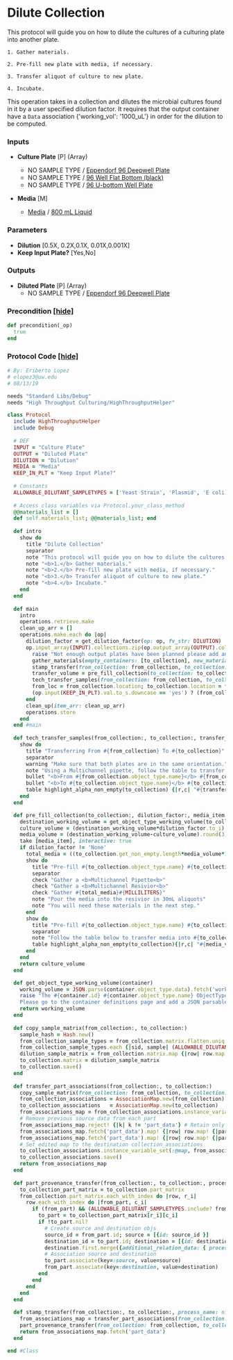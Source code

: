# Dilute Collection

This protocol will guide you on how to dilute the cultures of a culturing plate into another plate.

    1. Gather materials.
    
    2. Pre-fill new plate with media, if necessary.
    
    3. Transfer aliquot of culture to new plate.
    
    4. Incubate.


This operation takes in a collection and dilutes the microbial cultures found in it by a user specified dilution factor. It requires that the output container have a `Data` association {'working_vol': '1000_uL'} in order for the dilution to be computed.
### Inputs


- **Culture Plate** [P] (Array) 
  - NO SAMPLE TYPE / <a href='#' onclick='easy_select("Containers", "Eppendorf 96 Deepwell Plate")'>Eppendorf 96 Deepwell Plate</a>
  - NO SAMPLE TYPE / <a href='#' onclick='easy_select("Containers", "96 Well Flat Bottom (black)")'>96 Well Flat Bottom (black)</a>
  - NO SAMPLE TYPE / <a href='#' onclick='easy_select("Containers", "96 U-bottom Well Plate")'>96 U-bottom Well Plate</a>

- **Media** [M]  
  - <a href='#' onclick='easy_select("Sample Types", "Media")'>Media</a> / <a href='#' onclick='easy_select("Containers", "800 mL Liquid")'>800 mL Liquid</a>

### Parameters

- **Dilution** [0.5X, 0.2X,0.1X, 0.01X,0.001X]
- **Keep Input Plate?** [Yes,No]

### Outputs


- **Diluted Plate** [P] (Array) 
  - NO SAMPLE TYPE / <a href='#' onclick='easy_select("Containers", "Eppendorf 96 Deepwell Plate")'>Eppendorf 96 Deepwell Plate</a>

### Precondition <a href='#' id='precondition'>[hide]</a>
```ruby
def precondition(_op)
  true
end
```

### Protocol Code <a href='#' id='protocol'>[hide]</a>
```ruby
# By: Eriberto Lopez
# elopez3@uw.edu
# 08/13/19

needs "Standard Libs/Debug"
needs "High Throughput Culturing/HighThroughputHelper"

class Protocol
  include HighThroughputHelper
  include Debug
  
  # DEF
  INPUT = "Culture Plate"
  OUTPUT = "Diluted Plate"
  DILUTION = "Dilution"
  MEDIA = "Media"
  KEEP_IN_PLT = "Keep Input Plate?"
  
  # Constants
  ALLOWABLE_DILUTANT_SAMPLETYPES = ['Yeast Strain', 'Plasmid', 'E coli strain'] # sample types that will be transferred to new plate
  
  # Access class variables via Protocol.your_class_method
  @@materials_list = []
  def self.materials_list; @@materials_list; end
  
  def intro
    show do
      title "Dilute Collection"
      separator
      note "This protocol will guide you on how to dilute the cultures of a culturing plate into another plate."
      note "<b>1.</b> Gather materials."
      note "<b>2.</b> Pre-fill new plate with media, if necessary."
      note "<b>3.</b> Transfer aliquot of culture to new plate."
      note "<b>4.</b> Incubate."
    end
  end
  
  def main
    intro
    operations.retrieve.make
    clean_up_arr = []
    operations.make.each do |op|
      dilution_factor = get_dilution_factor(op: op, fv_str: DILUTION)
      op.input_array(INPUT).collections.zip(op.output_array(OUTPUT).collections) do |from_collection, to_collection|
        raise "Not enough output plates have been planned please add an output field value to this operation: Plan #{op.plan.id} Operation #{op.id}." if to_collection.nil? 
        gather_materials(empty_containers: [to_collection], new_materials: ['P1000 Multichannel', 'Permeable Area Seals', 'Multichannel Resivior'], take_items: [from_collection] )
        stamp_transfer(from_collection: from_collection, to_collection: to_collection, process_name: 'dilution')
        transfer_volume = pre_fill_collection(to_collection: to_collection, dilution_factor: dilution_factor, media_item: op.input(MEDIA).item)
        tech_transfer_samples(from_collection: from_collection, to_collection: to_collection, transfer_volume: transfer_volume)
        from_loc = from_collection.location; to_collection.location = from_loc; to_collection.save()
        (op.input(KEEP_IN_PLT).val.to_s.downcase == 'yes') ? (from_collection.mark_as_deleted; from_collection.save()) : nil
      end
      clean_up(item_arr: clean_up_arr)
      operations.store
    end
  end #main
  
  def tech_transfer_samples(from_collection:, to_collection:, transfer_volume:)
    show do
      title "Transferring From #{from_collection} To #{to_collection}"
      separator
      warning "Make sure that both plates are in the same orientation.".upcase
      note "Using a Multichannel pipette, follow the table to transfer #{transfer_volume}#{MICROLITERS} of cultures:"
      bullet "<b>From #{from_collection.object_type.name}</b> #{from_collection}"
      bullet "<b>To #{to_collection.object_type.name}</b> #{to_collection}"
      table highlight_alpha_non_empty(to_collection) {|r,c| "#{transfer_volume}#{MICROLITERS}" }
    end
  end

  def pre_fill_collection(to_collection:, dilution_factor:, media_item:)
    destination_working_volume = get_object_type_working_volume(to_collection).to_i
    culture_volume = (destination_working_volume*dilution_factor.to_i).round(3)
    media_volume = (destination_working_volume-culture_volume).round(3)
    take [media_item], interactive: true
    if dilution_factor != 'None'
      total_media = ((to_collection.get_non_empty.length*media_volume*1.1)/1000).round(2) #mLs
      show do 
        title "Pre-fill #{to_collection.object_type.name} #{to_collection} with #{media_item.sample.name}"
        separator
        check "Gather a <b>Multichannel Pipette<b>"
        check "Gather a <b>Multichannel Resivior<b>"
        check "Gather #{total_media}#{MILLILITERS}"
        note "Pour the media into the resivior in 30mL aliquots"
        note "You will need these materials in the next step."
      end
      show do
        title "Pre-fill #{to_collection.object_type.name} #{to_collection} with #{media_item.sample.name}"
        separator
        note "Follow the table below to transfer media into #{to_collection}:"
        table highlight_alpha_non_empty(to_collection){|r,c| "#{media_volume}#{MICROLITERS}"}
      end
    end
    return culture_volume
  end

  def get_object_type_working_volume(container)
    working_volume = JSON.parse(container.object_type.data).fetch('working_vol', nil)
    raise "The #{container.id} #{container.object_type.name} ObjectType does not have a 'working_vol' association. 
    Please go to the container definitions page and add a JSON parsable association!".upcase if working_volume.nil?
    return working_volume
  end
  
  def copy_sample_matrix(from_collection:, to_collection:)
    sample_hash = Hash.new()
    from_collection_sample_types = from_collection.matrix.flatten.uniq.reject{|i| i == EMPTY }.map {|sample_id| [sample_id, Sample.find(sample_id)] }
    from_collection_sample_types.each {|sid, sample| (ALLOWABLE_DILUTANT_SAMPLETYPES.include? sample.sample_type.name) ? (sample_hash[sid] = sample) : (sample_hash[sid] = EMPTY) }
    dilution_sample_matrix = from_collection.matrix.map {|row| row.map {|sample_id| sample_hash[sample_id] } }
    to_collection.matrix = dilution_sample_matrix
    to_collection.save()
  end
  
  def transfer_part_associations(from_collection:, to_collection:)
    copy_sample_matrix(from_collection: from_collection, to_collection: to_collection)
    from_collection_associations = AssociationMap.new(from_collection)
    to_collection_associations   = AssociationMap.new(to_collection)
    from_associations_map = from_collection_associations.instance_variable_get(:@map)
    # Remove previous source data from each part
    from_associations_map.reject! {|k| k != 'part_data'} # Retain only the part_data, so that global associations do not get copied over
    from_associations_map.fetch('part_data').map! {|row| row.map! {|part| part.key?("source") ? part.reject! {|k| k == "source" } : part } }
    from_associations_map.fetch('part_data').map! {|row| row.map! {|part| part.key?("destination") ? part.reject! {|k| k == "destination" } : part } }
    # Set edited map to the destination collection_associations
    to_collection_associations.instance_variable_set(:@map, from_associations_map)
    to_collection_associations.save()
    return from_associations_map
  end    
    
  def part_provenance_transfer(from_collection:, to_collection:, process_name:)
    to_collection_part_matrix = to_collection.part_matrix
    from_collection.part_matrix.each_with_index do |row, r_i|
      row.each_with_index do |from_part, c_i|
        if (from_part) && (ALLOWABLE_DILUTANT_SAMPLETYPES.include? from_part.sample.sample_type.name)
          to_part = to_collection_part_matrix[r_i][c_i]
          if !to_part.nil?
            # Create source and destination objs
            source_id = from_part.id; source = [{id: source_id }]
            destination_id = to_part.id; destination = [{id: destination_id }]
            destination.first.merge({additional_relation_data: { process: process_name }}) unless process_name.nil?
            # Association source and destination
            to_part.associate(key=:source, value=source)
            from_part.associate(key=:destination, value=destination)
          end
        end
      end
    end
  end
  
  def stamp_transfer(from_collection:, to_collection:, process_name: nil)
    from_associations_map = transfer_part_associations(from_collection: from_collection, to_collection: to_collection)
    part_provenance_transfer(from_collection: from_collection, to_collection: to_collection, process_name: process_name)
    return from_associations_map.fetch('part_data')
  end

end #Class

```

